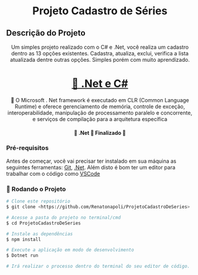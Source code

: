 <h1 align="center">Projeto Cadastro de Séries</h1>

## Descrição do Projeto
<p align="center">Um simples projeto realizado com o C# e .Net, você realiza um cadastro dentro as 13 opções existentes. 
Cadastra, atualiza, exclui, verifica a lista atualizada dentre outras opções. Simples porém com muito aprendizado.</p>


<h1 align="center">
    <a href="https://pt-br.reactjs.org/">🔗 .Net e C#</a>
</h1>
<p align="center">🚀 O Microsoft . Net framework é executado em CLR (Common Language Runtime) e oferece gerenciamento de 
memória, controle de exceção, interoperabilidade, manipulação de processamento paralelo e concorrente, e serviços de compilação 
para a arquitetura específica</p>

<h4 align="center"> 
	🚧  .Net 🚀 Finalizado  🚧
</h4>

### Pré-requisitos

Antes de começar, você vai precisar ter instalado em sua máquina as seguintes ferramentas:
[Git](https://git-scm.com), [.Net](https://dotnet.microsoft.com/download/dotnet-framework/net472). 
Além disto é bom ter um editor para trabalhar com o código como [VSCode](https://code.visualstudio.com/)

### 🎲 Rodando o Projeto

```bash
# Clone este repositório
$ git clone <https://github.com/Renatonapoli/ProjetoCadastroDeSeries>

# Acesse a pasta do projeto no terminal/cmd
$ cd ProjetoCadastroDeSeries

# Instale as dependências
$ npm install

# Execute a aplicação em modo de desenvolvimento
$ Dotnet run

# Irá realizar o processo dentro do terminal do seu editor de código.
```
